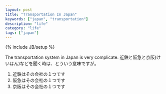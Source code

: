 ```yaml
---
layout: post
title: "Transportation In Japan"
keywords: ["japan", "transportation"]
description: "life"
category: "life"
tags: ["japan"]
---
```

{% include JB/setup %}

The transportation system in Japan is very complicate.
近鉄と阪急と京阪(けいはん)などを聞く時は、とういう意味ですが。
1. 近鉄はその会社の１つです
2. 阪急はその会社の１つです
3. 京阪はその会社の１つです

